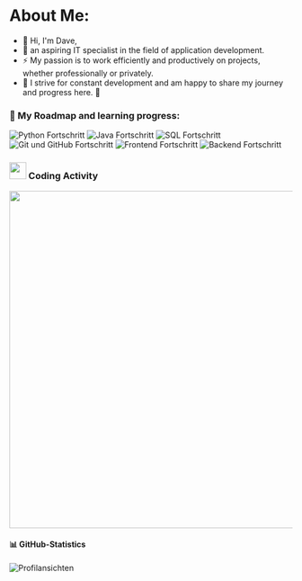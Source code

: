 # About Me: 
- 👋 Hi, I'm Dave, 
- :telescope: an aspiring IT specialist in the field of application development. 
- :zap: My passion is to work efficiently and productively on projects, whether professionally or privately.
- 🚀 I strive for constant development and am happy to share my journey and progress here. :seedling:

### 🚀 My Roadmap and learning progress:
![Python Fortschritt](https://img.shields.io/badge/Python-24%25-yellow)
![Java Fortschritt](https://img.shields.io/badge/Java-17%25-orange)
![SQL Fortschritt](https://img.shields.io/badge/SQL-27%25-yellow)
![Git und GitHub Fortschritt](https://img.shields.io/badge/Git%20und%20GitHub-20%25-yellow)
![Frontend Fortschritt](https://img.shields.io/badge/Frontend-10%25-orange)
![Backend Fortschritt](https://img.shields.io/badge/Backend-8%25-red)

### <img src="https://media.giphy.com/media/WUlplcMpOCEmTGBtBW/giphy.gif" width="30"> Coding Activity

<img src="https://wakatime.com/share/@248d360e-01b2-4307-9f4f-283de3c62692/717ab5de-882f-480a-b0e4-7b14c5ba3a2f.png" width="600">

#### 📊 GitHub-Statistics

![Profilansichten](https://komarev.com/ghpvc/?username=Davinitiv&color=blue)


<!--
**Davinitiv/Davinitiv** is a ✨ _special_ ✨ repository because its `README.md` (this file) appears on your GitHub profile.

Here are some ideas to get you started:

- 🔭 I’m currently working on ...
- 🌱 I’m currently learning ...
- 👯 I’m looking to collaborate on ...
- 🤔 I’m looking for help with ...
- 💬 Ask me about ...
- 📫 How to reach me: ...
- 😄 Pronouns: ...
- ⚡ Fun fact: ...

## 🚀 Roadmap
- 📚 **Currently Learning**: Python, JavaScript, SQL
- 👨‍💻 **Working on**: Automating workflows with GitHub Actions

![Project GIF](https://media.giphy.com/media/YOUR_GIF_URL/giphy.gif)

<img src="https://raw.githubusercontent.com/username/username/main/wave.svg" alt="Waving hand" width="30" height="30"> Hi there! I'm Dave 👋

![Quote](https://quotes-github-readme.vercel.app/api?type=horizontal&theme=dark)

![Top-Languages](https://github-readme-stats.vercel.app/api/top-langs/?username=Davinitiv&layout=compact)

![Trophäen](https://github-profile-trophy.vercel.app/?username=Davinitiv)

![Java](https://img.shields.io/badge/Java-ED8B00?style=for-the-badge&logo=java&logoColor=white)

### :hammer_and_wrench: Sprachen und Tools :
<img src="https://img.shields.io/badge/Java-ED8B00?style=for-the-badge&logo=java&logoColor=white">
-->
